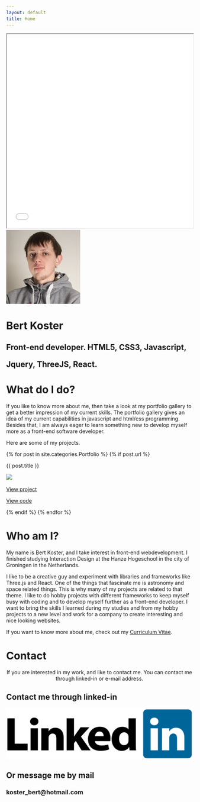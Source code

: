 ```yaml
---
layout: default
title: Home
---
```

<div class="home-head">
	<div class="head-overlay">
		<iframe class="headerAnimation" src="/assets/js/object.html" width="100%" height="525px" scrolling="no">
		</iframe>
		<div class="head-text-container">
			<div class="person-container">
				<img class="person-icon" src="/assets/images/bert.jpg">
			</div>
			<h1 class="head-name questr">Bert Koster</h1>
			<h2 class="head-undertext questr">
				<p>Front-end developer. HTML5, CSS3, Javascript,</p>
				<p>Jquery, ThreeJS, React.</p>
			</h2>
		</div>
	</div>
		<div class="position-container">
		<div class="portfolio-text text-container purple-container">
			<h1 class="questr gold">What do I do?</h1>
			<p class="white">If you like to know more about me, then take a look at my portfolio gallery to get a better impression of my current skills. The portfolio gallery gives an idea of my current capabilities in javascript and html/css programming. Besides that, I am always eager to learn something new to develop myself more as a front-end software developer.</p>
			<p class="white">Here are some of my projects.</p>
			<div class="portfolio-box">
				{% for post in site.categories.Portfolio %}
				    {% if post.url %}
				    	<div class="portfolio-container">
					    	<div class="portfolio-item">
					    		<p class="item-title questr gold">{{ post.title }}</p>
					        	<img src="{{ post.thumbnail }}" />
					        	<div class="project-button-container">
					        		<a href="/{{ post.title }}"><div class="view-project"><i class="fas fa-eye"></i><p>View project</p></div></a>
					        		<a href="{{ post.url }}"><div class="view-code"><i class="fas fa-code"></i><p>View code</p></div></a>
					        	</div>
					    	</div>
				    	</div>
				    {% endif %}
				{% endfor %}
			</div>
		</div>
	</div>
	<div class="text-container">
		<h1 class="questr purple">Who am I?</h1>
		<p>My name is Bert Koster, and I take interest in front-end webdevelopment. I finished studying Interaction Design at the Hanze Hogeschool in the city of Groningen in the Netherlands.
		</p>
		<p>I like to be a creative guy and experiment with libraries and frameworks like Three.js and React. One of the things that fascinate me is astronomy and space related things. This is why many of my projects are related to that theme. I like to do hobby projects with different frameworks to keep myself busy with coding and to develop myself further as a front-end developer. I want to bring the skills I learned during my studies and from my hobby projects to a new level and work for a company to create interesting and nice looking websites.
		</p>
		<p>
			If you want to know more about me, check out my <a href="/curriculumvitae.pdf" target="_blank">Curriculum Vitae</a>.
		</p>
	</div>
	<div class="text-container contact">
		<h1 class="questr purple">Contact</h1>
		<center><p>If you are interested in my work, and like to contact me. You can contact me through linked-in or e-mail address.</p></center>
		<div class="center-content">
			<h2 class="purple">Contact me through linked-in</h2>
			<a target="_blank" href="https://www.linkedin.com/in/bert-koster-34254699/"><img class="linked-in-logo" src="/assets/images/linked-in.png"></a>
		</div>
		<div class="text-container purple-container form">
			<h2 class="gold">Or message me by mail</h2>
			<h3 class="white">koster_bert@hotmail.com</h3>
			<!-- <form action="mailto:bertkosterdev@gmail.com" method="post" enctype="text/plain">
				<div class="messageform">
					<p class="white">Your name:</p>
					<input type="text" name="name">
					<p class="white" name="mail">E-mail address:</p>
					<input type="text">
					<p class="white">Your message:</p>
					<textarea type="text" name="comment"></textarea>
					<input type="hidden" class="hp" name="hp">
					<div class="position-container">
						<input type="submit" value="Send">
					</div>
				</div>
			</form> -->
		</div>
	</div>
</div>

